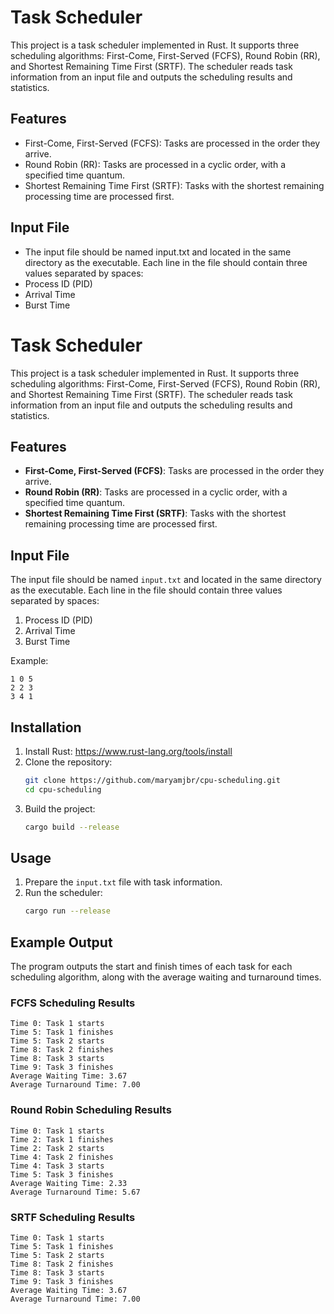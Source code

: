 # Task Scheduler
This project is a task scheduler implemented in Rust. It supports three scheduling algorithms: First-Come, First-Served (FCFS), Round Robin (RR), and Shortest Remaining Time First (SRTF). The scheduler reads task information from an input file and outputs the scheduling results and statistics.

## Features
- First-Come, First-Served (FCFS): Tasks are processed in the order they arrive.
- Round Robin (RR): Tasks are processed in a cyclic order, with a specified time quantum.
- Shortest Remaining Time First (SRTF): Tasks with the shortest remaining processing time are processed first.
## Input File
- The input file should be named input.txt and located in the same directory as the executable. Each line in the file should contain three values separated by spaces:
- Process ID (PID)
- Arrival Time
- Burst Time
# Task Scheduler

This project is a task scheduler implemented in Rust. It supports three scheduling algorithms: First-Come, First-Served (FCFS), Round Robin (RR), and Shortest Remaining Time First (SRTF). The scheduler reads task information from an input file and outputs the scheduling results and statistics.

## Features

- **First-Come, First-Served (FCFS)**: Tasks are processed in the order they arrive.
- **Round Robin (RR)**: Tasks are processed in a cyclic order, with a specified time quantum.
- **Shortest Remaining Time First (SRTF)**: Tasks with the shortest remaining processing time are processed first.

## Input File

The input file should be named `input.txt` and located in the same directory as the executable. Each line in the file should contain three values separated by spaces:

1. Process ID (PID)
2. Arrival Time
3. Burst Time

Example:
```
1 0 5
2 2 3
3 4 1
```

## Installation

1. Install Rust: https://www.rust-lang.org/tools/install
2. Clone the repository:
   ```sh
   git clone https://github.com/maryamjbr/cpu-scheduling.git
   cd cpu-scheduling
   ```
3. Build the project:
   ```sh
   cargo build --release
   ```

## Usage

1. Prepare the `input.txt` file with task information.
2. Run the scheduler:
   ```sh
   cargo run --release
   ```

## Example Output

The program outputs the start and finish times of each task for each scheduling algorithm, along with the average waiting and turnaround times.

### FCFS Scheduling Results

```
Time 0: Task 1 starts
Time 5: Task 1 finishes
Time 5: Task 2 starts
Time 8: Task 2 finishes
Time 8: Task 3 starts
Time 9: Task 3 finishes
Average Waiting Time: 3.67
Average Turnaround Time: 7.00
```

### Round Robin Scheduling Results

```
Time 0: Task 1 starts
Time 2: Task 1 finishes
Time 2: Task 2 starts
Time 4: Task 2 finishes
Time 4: Task 3 starts
Time 5: Task 3 finishes
Average Waiting Time: 2.33
Average Turnaround Time: 5.67
```

### SRTF Scheduling Results

```
Time 0: Task 1 starts
Time 5: Task 1 finishes
Time 5: Task 2 starts
Time 8: Task 2 finishes
Time 8: Task 3 starts
Time 9: Task 3 finishes
Average Waiting Time: 3.67
Average Turnaround Time: 7.00
```
